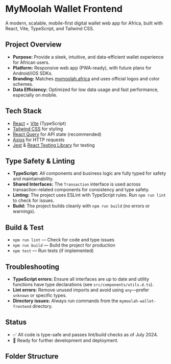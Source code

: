 # MyMoolah Wallet Frontend

A modern, scalable, mobile-first digital wallet web app for Africa, built with React, Vite, TypeScript, and Tailwind CSS.

## Project Overview

- **Purpose:** Provide a sleek, intuitive, and data-efficient wallet experience for African users.
- **Platform:** Responsive web app (PWA-ready), with future plans for Android/iOS SDKs.
- **Branding:** Matches [mymoolah.africa](https://www.mymoolah.africa) and uses official logos and color schemes.
- **Data Efficiency:** Optimized for low data usage and fast performance, especially on mobile.

## Tech Stack

- [React](https://react.dev/) + [Vite](https://vitejs.dev/) (TypeScript)
- [Tailwind CSS](https://tailwindcss.com/) for styling
- [React Query](https://tanstack.com/query/latest) for API state (recommended)
- [Axios](https://axios-http.com/) for HTTP requests
- [Jest](https://jestjs.io/) & [React Testing Library](https://testing-library.com/) for testing

## Type Safety & Linting

- **TypeScript:** All components and business logic are fully typed for safety and maintainability.
- **Shared Interfaces:** The `Transaction` interface is used across transaction-related components for consistency and type safety.
- **Linting:** The project uses ESLint with TypeScript rules. Run `npm run lint` to check for issues.
- **Build:** The project builds cleanly with `npm run build` (no errors or warnings).

## Build & Test

- `npm run lint` — Check for code and type issues
- `npm run build` — Build the project for production
- `npm test` — Run tests (if implemented)

## Troubleshooting

- **TypeScript errors:** Ensure all interfaces are up to date and utility functions have type declarations (see `src/components/utils.d.ts`).
- **Lint errors:** Remove unused imports and avoid using `any`—prefer `unknown` or specific types.
- **Directory issues:** Always run commands from the `mymoolah-wallet-frontend` directory.

## Status

- ✅ All code is type-safe and passes lint/build checks as of July 2024.
- 🚀 Ready for further development and deployment.

## Folder Structure
